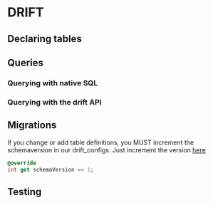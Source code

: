 # DRIFT

## Declaring tables

## Queries

### Querying with native SQL

### Querying with the drift API

## Migrations

If you change or add table definitions, you MUST increment the schemaversion in our drift_configs. Just increment the version [here](../lib/db/drift_config.dart)

```dart
@override 
int get schemaVersion => 1;
```

## Testing
